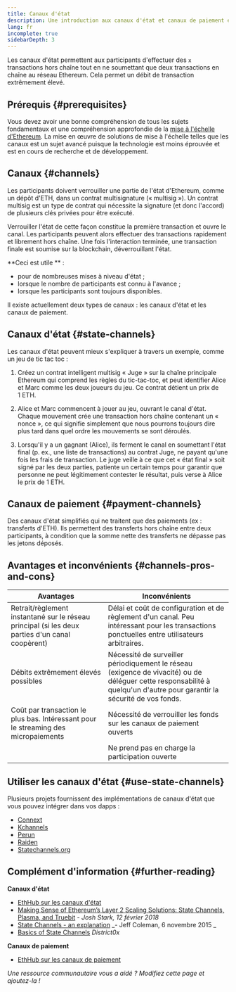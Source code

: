 ```yaml
---
title: Canaux d'état
description: Une introduction aux canaux d'état et canaux de paiement en tant que solution de mise à l'échelle actuellement utilisée par la communauté Ethereum.
lang: fr
incomplete: true
sidebarDepth: 3
---
```


Les canaux d'état permettent aux participants d'effectuer des `x` transactions hors chaîne tout en ne soumettant que deux transactions en chaîne au réseau Ethereum. Cela permet un débit de transaction extrêmement élevé.

## Prérequis {#prerequisites}

Vous devez avoir une bonne compréhension de tous les sujets fondamentaux et une compréhension approfondie de la [mise à l'échelle d'Ethereum](/developers/docs/scaling/). La mise en œuvre de solutions de mise à l'échelle telles que les canaux est un sujet avancé puisque la technologie est moins éprouvée et est en cours de recherche et de développement.

## Canaux {#channels}

Les participants doivent verrouiller une partie de l'état d'Ethereum, comme un dépôt d'ETH, dans un contrat multisignature (« multisig »). Un contrat multisig est un type de contrat qui nécessite la signature (et donc l'accord) de plusieurs clés privées pour être exécuté.

Verrouiller l'état de cette façon constitue la première transaction et ouvre le canal. Les participants peuvent alors effectuer des transactions rapidement et librement hors chaîne. Une fois l'interaction terminée, une transaction finale est soumise sur la blockchain, déverrouillant l'état.

**Ceci est utile ** :

- pour de nombreuses mises à niveau d'état ;
- lorsque le nombre de participants est connu à l'avance ;
- lorsque les participants sont toujours disponibles.

Il existe actuellement deux types de canaux : les canaux d'état et les canaux de paiement.

## Canaux d'état {#state-channels}

Les canaux d'état peuvent mieux s'expliquer à travers un exemple, comme un jeu de tic tac toc :

1. Créez un contrat intelligent multisig « Juge » sur la chaîne principale Ethereum qui comprend les règles du tic-tac-toc, et peut identifier Alice et Marc comme les deux joueurs du jeu. Ce contrat détient un prix de 1 ETH.

2. Alice et Marc commencent à jouer au jeu, ouvrant le canal d'état. Chaque mouvement crée une transaction hors chaîne contenant un « nonce », ce qui signifie simplement que nous pourrons toujours dire plus tard dans quel ordre les mouvements se sont déroulés.

3. Lorsqu'il y a un gagnant (Alice), ils ferment le canal en soumettant l'état final (p. ex., une liste de transactions) au contrat Juge, ne payant qu'une fois les frais de transaction. Le juge veille à ce que cet « état final » soit signé par les deux parties, patiente un certain temps pour garantir que personne ne peut légitimement contester le résultat, puis verse à Alice le prix de 1 ETH.

## Canaux de paiement {#payment-channels}

Des canaux d'état simplifiés qui ne traitent que des paiements (ex : transferts d'ETH). Ils permettent des transferts hors chaîne entre deux participants, à condition que la somme nette des transferts ne dépasse pas les jetons déposés.

## Avantages et inconvénients {#channels-pros-and-cons}

| Avantages                                                                                       | Inconvénients                                                                                                                                                           |
| ----------------------------------------------------------------------------------------------- | ----------------------------------------------------------------------------------------------------------------------------------------------------------------------- |
| Retrait/règlement instantané sur le réseau principal (si les deux parties d'un canal coopèrent) | Délai et coût de configuration et de règlement d'un canal. Peu intéressant pour les transactions ponctuelles entre utilisateurs arbitraires.                            |
| Débits extrêmement élevés possibles                                                             | Nécessité de surveiller périodiquement le réseau (exigence de vivacité) ou de déléguer cette responsabilité à quelqu'un d'autre pour garantir la sécurité de vos fonds. |
| Coût par transaction le plus bas. Intéressant pour le streaming des micropaiements              | Nécessité de verrouiller les fonds sur les canaux de paiement ouverts                                                                                                   |
|                                                                                                 | Ne prend pas en charge la participation ouverte                                                                                                                         |

## Utiliser les canaux d'état {#use-state-channels}

Plusieurs projets fournissent des implémentations de canaux d'état que vous pouvez intégrer dans vos dapps :

- [Connext](https://connext.network/)
- [Kchannels](https://www.kchannels.io/)
- [Perun](https://perun.network/)
- [Raiden](https://raiden.network/)
- [Statechannels.org](https://statechannels.org/)

## Complément d'information {#further-reading}

**Canaux d'état**

- [EthHub sur les canaux d'état](https://docs.ethhub.io/ethereum-roadmap/layer-2-scaling/state-channels/)
- [Making Sense of Ethereum’s Layer 2 Scaling Solutions: State Channels, Plasma, and Truebit](https://medium.com/l4-media/making-sense-of-ethereums-layer-2-scaling-solutions-state-channels-plasma-and-truebit-22cb40dcc2f4) _- Josh Stark, 12 février 2018_
- [State Channels - an explanation](https://www.jeffcoleman.ca/state-channels/) _- Jeff Coleman, 6 novembre 2015 _
- [Basics of State Channels](https://education.district0x.io/general-topics/understanding-ethereum/basics-state-channels/) _District0x_

**Canaux de paiement**

- [EthHub sur les canaux de paiement](https://docs.ethhub.io/ethereum-roadmap/layer-2-scaling/payment-channels/)

_Une ressource communautaire vous a aidé ? Modifiez cette page et ajoutez-la !_
